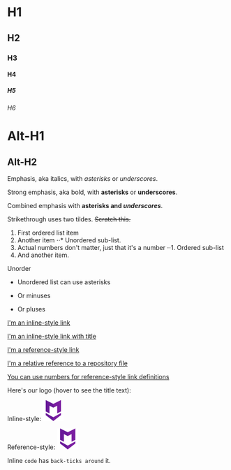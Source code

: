 [//]: <> (theme:https://unpkg.com/reveal.js@3.6.0/css/theme/black.css)

# H1

[//]: <> (horizontal)

## H2

[//]: <> (horizontal)

### H3

[//]: <> (horizontal)

#### H4

[//]: <> (horizontal)

##### H5

[//]: <> (horizontal)

###### H6

[//]: <> (horizontal)

Alt-H1
======

[//]: <> (horizontal)

Alt-H2
------

[//]: <> (horizontal)

Emphasis, aka italics, with *asterisks* or _underscores_.

Strong emphasis, aka bold, with **asterisks** or __underscores__.

Combined emphasis with **asterisks and _underscores_**.

Strikethrough uses two tildes. ~~Scratch this.~~

[//]: <> (horizontal)

1. First ordered list item
2. Another item
⋅⋅* Unordered sub-list. 
1. Actual numbers don't matter, just that it's a number
⋅⋅1. Ordered sub-list
4. And another item.

Unorder

* Unordered list can use asterisks
- Or minuses
+ Or pluses

[//]: <> (horizontal)

[I'm an inline-style link](https://www.google.com)

[I'm an inline-style link with title](https://www.google.com "Google's Homepage")

[I'm a reference-style link][Arbitrary case-insensitive reference text]

[I'm a relative reference to a repository file](../blob/master/LICENSE)

[You can use numbers for reference-style link definitions][1]

[arbitrary case-insensitive reference text]: https://www.mozilla.org
[1]: http://slashdot.org
[link text itself]: http://www.reddit.com

[//]: <> (horizontal)

Here's our logo (hover to see the title text):

Inline-style: 
![alt text](https://github.com/adam-p/markdown-here/raw/master/src/common/images/icon48.png "Logo Title Text 1")

Reference-style: 
![alt text][logo]

[logo]: https://github.com/adam-p/markdown-here/raw/master/src/common/images/icon48.png "Logo Title Text 2"

[//]: <> (horizontal)

Inline `code` has `back-ticks around` it.